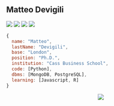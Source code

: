 ## Matteo Devigili

![](https://img.shields.io/badge/Code-Python-informational?style=flat&logo=python&logoColor=white&color=blue)
![](https://img.shields.io/badge/Editor-Vim-informational?style=flat&logo=vim&logoColor=white&color=blue)
![](https://img.shields.io/badge/DBMS-PostgreSQL-informational?style=flat&logo=postgresql&logoColor=white&color=blue)
![](https://img.shields.io/badge/DBMS-MongoDB-informational?style=flat&logo=mongodb&logoColor=white&color=blue)

```javascript
{
  name: "Matteo",
  lastName: "Devigili",
  base: "London",
  position: "Ph.D.",
  institution: "Cass Business School",
  code: [Python],
  dbms: [MongoDB, PostgreSQL],
  learning: [Javascript, R]
}
```

<p align="center">
<img align="center" src="https://github-readme-stats.vercel.app/api?username=mattDevigili&show_icons=true&count_private=true&theme=graywhite&hide=prs,issues,contribs" />
</p>
